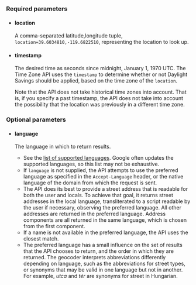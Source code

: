 <!--- This is a generated file, do not edit! -->
<!--- [START maps_http_parameters_timezone] -->
<h3 id="required-parameters">Required parameters</h3>

-   <h4 id="location">location</h4>

    A comma-separated latitude,longitude tuple, `location=39.6034810,-119.6822510`, representing the location to look up.

-   <h4 id="timestamp">timestamp</h4>

    The desired time as seconds since midnight, January 1, 1970 UTC. The Time Zone API uses the `timestamp` to determine whether or not Daylight Savings should be applied, based on the time zone of the `location`.

    Note that the API does not take historical time zones into account. That is, if you specify a past timestamp, the API does not take into account the possibility that the location was previously in a different time zone.

<h3 id="optional-parameters">Optional parameters</h3>

-   <h4 id="language">language</h4>

    The language in which to return results.

    -   See the [list of supported languages](https://developers.google.com/maps/faq#languagesupport). Google often updates the supported languages, so this list may not be exhaustive.
    -   If `language` is not supplied, the API attempts to use the preferred language as specified in the `Accept-Language` header, or the native language of the domain from which the request is sent.
    -   The API does its best to provide a street address that is readable for both the user and locals. To achieve that goal, it returns street addresses in the local language, transliterated to a script readable by the user if necessary, observing the preferred language. All other addresses are returned in the preferred language. Address components are all returned in the same language, which is chosen from the first component.
    -   If a name is not available in the preferred language, the API uses the closest match.
    -   The preferred language has a small influence on the set of results that the API chooses to return, and the order in which they are returned. The geocoder interprets abbreviations differently depending on language, such as the abbreviations for street types, or synonyms that may be valid in one language but not in another. For example, *utca* and *tér* are synonyms for street in Hungarian.

<!--- [END maps_http_parameters_timezone] -->